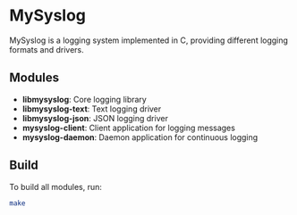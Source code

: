# MySyslog

MySyslog is a logging system implemented in C, providing different logging formats and drivers.

## Modules

- **libmysyslog**: Core logging library
- **libmysyslog-text**: Text logging driver
- **libmysyslog-json**: JSON logging driver
- **mysyslog-client**: Client application for logging messages
- **mysyslog-daemon**: Daemon application for continuous logging

## Build

To build all modules, run:

```bash
make
